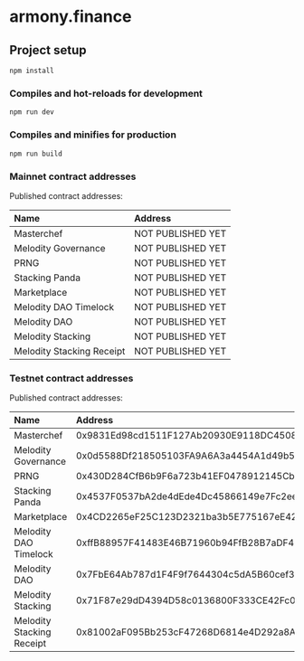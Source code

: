 # armony.finance

## Project setup

```
npm install
```

### Compiles and hot-reloads for development

```
npm run dev
```

### Compiles and minifies for production

```
npm run build
```

### Mainnet contract addresses

Published contract addresses:

| Name                      | Address           |
|:--------------------------|:------------------|
| Masterchef                | NOT PUBLISHED YET |
| Melodity Governance       | NOT PUBLISHED YET |
| PRNG                      | NOT PUBLISHED YET |
| Stacking Panda            | NOT PUBLISHED YET |
| Marketplace               | NOT PUBLISHED YET |
| Melodity DAO Timelock     | NOT PUBLISHED YET |
| Melodity DAO              | NOT PUBLISHED YET |
| Melodity Stacking         | NOT PUBLISHED YET |
| Melodity Stacking Receipt | NOT PUBLISHED YET |

### Testnet contract addresses

Published contract addresses:

| Name                      | Address                                    |
|:--------------------------|:-------------------------------------------|
| Masterchef                | 0x9831Ed98cd1511F127Ab20930E9118DC4508a895 |
| Melodity Governance       | 0x0d5588Df218505103FA9A6A3a4454A1d49b55493 |
| PRNG                      | 0x430D284CfB6b9F6a723b41EF0478912145Cb2fd8 |
| Stacking Panda            | 0x4537F0537bA2de4dEde4Dc45866149e7Fc2ee75D |
| Marketplace               | 0x4CD2265eF25C123D2321ba3b5E775167eE4274bA |
| Melodity DAO Timelock     | 0xffB88957F41483E46B71960b94FfB28B7aDF4cFA |
| Melodity DAO              | 0x7FbE64Ab787d1F4F9f7644304c5dA5B60cef309E |
| Melodity Stacking         | 0x71F87e29dD4394D58c0136800F333CE42Fc00f2B |
| Melodity Stacking Receipt | 0x81002aF095Bb253cF47268D6814e4D292a8Ad0E7 |
